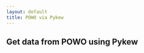 ```yaml
---
layout: default
title: POWO via Pykew
---
```

<script src="https://ajax.googleapis.com/ajax/libs/jquery/1.11.3/jquery.min.js"></script> 
<script src="js/powo.js"></script>
<script>document.addEventListener("DOMContentLoaded", initialise())</script>

<h2>Get data from POWO using Pykew</h2>

<div id="comment" ></div>
<div id="content">
   <div id="content1" class="interactive"></div>
   <div id="content2" class="interactive"></div>
</div>

